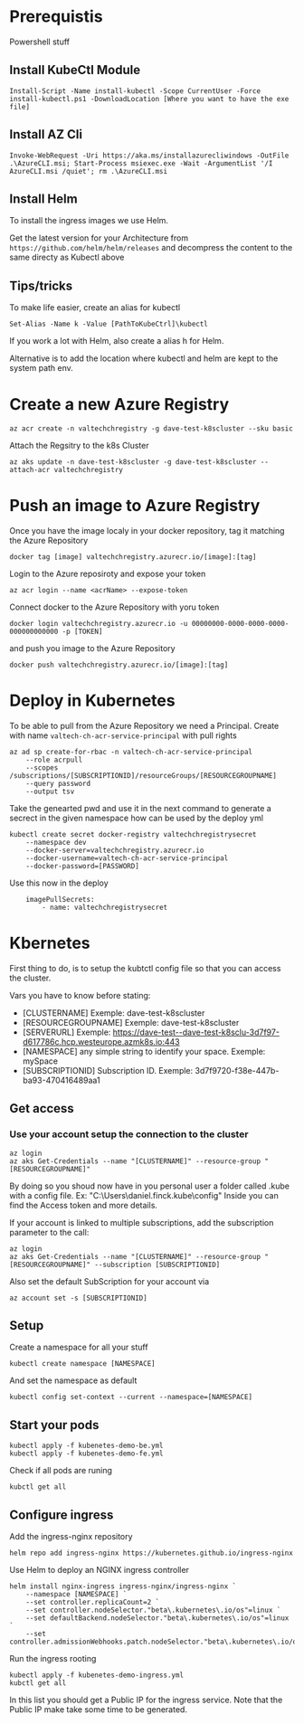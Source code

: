 # Prerequistis
Powershell stuff

## Install KubeCtl Module
```
Install-Script -Name install-kubectl -Scope CurrentUser -Force
install-kubectl.ps1 -DownloadLocation [Where you want to have the exe file]
```

## Install AZ Cli
```
Invoke-WebRequest -Uri https://aka.ms/installazurecliwindows -OutFile .\AzureCLI.msi; Start-Process msiexec.exe -Wait -ArgumentList '/I AzureCLI.msi /quiet'; rm .\AzureCLI.msi
```

## Install Helm
To install the ingress images we use Helm.

Get the latest version for your Architecture from ```https://github.com/helm/helm/releases``` and decompress the content to the same directy as Kubectl above

## Tips/tricks
To make life easier, create an alias for kubectl
```
Set-Alias -Name k -Value [PathToKubeCtrl]\kubectl
```

If you work a lot with Helm, also create a alias h for Helm.

Alternative is to add the location where kubectl and helm are kept to the system path env.

# Create a new Azure Registry
```
az acr create -n valtechchregistry -g dave-test-k8scluster --sku basic
```
Attach the Regsitry to the k8s Cluster
```
az aks update -n dave-test-k8scluster -g dave-test-k8scluster --attach-acr valtechchregistry
```


# Push an image to Azure Registry

Once you have the image localy in your docker repository, tag it matching the Azure Repository
```
docker tag [image] valtechchregistry.azurecr.io/[image]:[tag]
```
Login to the Azure reposiroty and expose your token
```
az acr login --name <acrName> --expose-token
```
Connect docker to the Azure Repository with yoru token
```
docker login valtechchregistry.azurecr.io -u 00000000-0000-0000-0000-000000000000 -p [TOKEN]
```
and push you image to the Azure Repository
```
docker push valtechchregistry.azurecr.io/[image]:[tag]
```


# Deploy in Kubernetes

To be able to pull from the Azure Repository we need a Principal.
Create with name ```valtech-ch-acr-service-principal``` with pull rights
```
az ad sp create-for-rbac -n valtech-ch-acr-service-principal 
    --role acrpull 
    --scopes /subscriptions/[SUBSCRIPTIONID]/resourceGroups/[RESOURCEGROUPNAME]
    --query password 
    --output tsv
```

Take the genearted pwd and use it in the next command to generate a secrect in the given namespace how can be used by the deploy yml
```
kubectl create secret docker-registry valtechchregistrysecret 
    --namespace dev 
    --docker-server=valtechchregistry.azurecr.io 
    --docker-username=valtech-ch-acr-service-principal
    --docker-password=[PASSWORD]
```
Use this now in the deploy
```
    imagePullSecrets:
        - name: valtechchregistrysecret
```

# Kbernetes 

First thing to do, is to setup the kubtctl config file so that you can access the cluster.

Vars you have to know before stating:
- [CLUSTERNAME] Exemple: dave-test-k8scluster
- [RESOURCEGROUPNAME] Exemple: dave-test-k8scluster
- [SERVERURL] Exemple: https://dave-test--dave-test-k8sclu-3d7f97-d617786c.hcp.westeurope.azmk8s.io:443
- [NAMESPACE] any simple string to identify your space. Exemple: mySpace
- [SUBSCRIPTIONID] Subscription ID. Exemple: 3d7f9720-f38e-447b-ba93-470416489aa1

## Get access

### Use your account setup the connection to the cluster

```
az login
az aks Get-Credentials --name "[CLUSTERNAME]" --resource-group "[RESOURCEGROUPNAME]"
```
By doing so you shoud now have in you personal user a folder called .kube with a config file. Ex: "C:\Users\daniel.finck\.kube\config"
Inside you can find the Access token and more details.

If your account is linked to multiple subscriptions, add the subscription parameter to the call:

```
az login
az aks Get-Credentials --name "[CLUSTERNAME]" --resource-group "[RESOURCEGROUPNAME]" --subscription [SUBSCRIPTIONID]
```

Also set the default SubScription for your account via 
```
az account set -s [SUBSCRIPTIONID]
```

## Setup
Create a namespace for all your stuff
```
kubectl create namespace [NAMESPACE]
```
And set the namespace as default
```
kubectl config set-context --current --namespace=[NAMESPACE]
```

## Start your pods
```
kubectl apply -f kubenetes-demo-be.yml
kubectl apply -f kubenetes-demo-fe.yml
```
Check if all pods are runing
```
kubctl get all
```

## Configure ingress

Add the ingress-nginx repository
```
helm repo add ingress-nginx https://kubernetes.github.io/ingress-nginx
```

Use Helm to deploy an NGINX ingress controller
```
helm install nginx-ingress ingress-nginx/ingress-nginx `
    --namespace [NAMESPACE] `
    --set controller.replicaCount=2 `
    --set controller.nodeSelector."beta\.kubernetes\.io/os"=linux `
    --set defaultBackend.nodeSelector."beta\.kubernetes\.io/os"=linux `
    --set controller.admissionWebhooks.patch.nodeSelector."beta\.kubernetes\.io/os"=linux
```

Run the ingress rooting
```
kubectl apply -f kubenetes-demo-ingress.yml
kubctl get all
```

In this list you should get a Public IP for the ingress service. Note that the Public IP make take some time to be generated.

